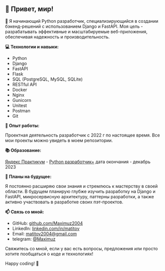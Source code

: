 ## 👋 Привет, мир!

🐍 Я начинающий Python разработчик, специализирующийся в создании бэкенд-решений с использованием Django и FastAPI. Моя цель - разрабатывать эффективные и масштабируемые веб-приложения, обеспечивая надежность и производительность.

**💻 Технологии и навыки:**
- Python
- Django
- FastAPI
- Flask
- SQL (PostgreSQL, MySQL, SQLite)
- RESTful API
- Docker
- Nginx
- Gunicorn
- Unitest
- Postman
- Git

**🚀 Опыт работы:**

Проектная деятельность
разработчик с 2022 г  по настоящее время.
Все мои проекты можно увидеть в моем репозитории. 

**📚 Образование:**

[Яндекс Практикум](https://practicum.yandex.ru/) - [Python разработчик+](https://practicum.yandex.ru/python-developer-plus/) 
дата окончания -  декабрь 2023

**🌱 Планы на будущее:**

Я постоянно расширяю свои знания и стремлюсь к мастерству в своей области. В будущем планирую глубже изучить разработку на Django и FastAPI, микросервисную архитектуру, паттерны разработки, а также активно участвовать в разработке своих пэт-проектов.

**📫 Связь со мной:**
- GitHub: [github.com/Maximuz2004](https://github.com/Maximuz2004)
- LinkedIn: [linkedin.com/in/matitov](https://www.linkedin.com/in/matitov/)
- Email: [matitov2004@gmail.com](matitov2004@gmail.com)
- telegram: [@Maximuz](https://t.me/Maximuz)

Свяжитесь со мной, если у вас есть вопросы, предложения или просто хотите пообщаться о коде и технологиях!

Happy coding! 🚀
